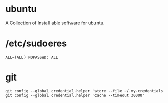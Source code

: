 # ubuntu
A Collection of Install able software for ubuntu.

# /etc/sudoeres
```ALL=(ALL) NOPASSWD: ALL```


# git
```
git config --global credential.helper 'store --file ~/.my-credentials
git config --global credential.helper 'cache --timeout 30000'
```
